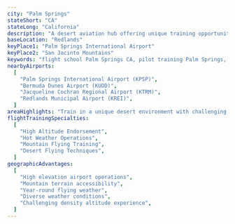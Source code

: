 ```yaml
---
city: "Palm Springs"
stateShort: "CA"
stateLong: "California"
description: "A desert aviation hub offering unique training opportunities with high elevation airports, mountain terrain, and diverse weather conditions perfect for high altitude endorsement training."
baseLocation: "Redlands"
keyPlace1: "Palm Springs International Airport"
keyPlace2: "San Jacinto Mountains"
keywords: "flight school Palm Springs CA, pilot training Palm Springs, high altitude training Palm Springs, mountain flying lessons Palm Springs, desert aviation training, Palm Springs International Airport flight school, NextGen Flight Academy Palm Springs, FAA certified flight training Palm Springs, private pilot license Palm Springs, high altitude endorsement Palm Springs, desert mountain flying training, hot weather operations training"
nearbyAirports:
  [
    "Palm Springs International Airport (KPSP)",
    "Bermuda Dunes Airport (KUDD)",
    "Jacqueline Cochran Regional Airport (KTRM)",
    "Redlands Municipal Airport (KREI)",
  ]
areaHighlights: "Train in a unique desert environment with challenging density altitude conditions and mountain terrain. Palm Springs' location offers excellent opportunities for high altitude operations training, with nearby mountains and high-elevation airports providing real-world experience in demanding conditions."
flightTrainingSpecialties:
  [
    "High Altitude Endorsement",
    "Hot Weather Operations",
    "Mountain Flying Training",
    "Desert Flying Techniques",
  ]
geographicAdvantages:
  [
    "High elevation airport operations",
    "Mountain terrain accessibility",
    "Year-round flying weather",
    "Diverse weather conditions",
    "Challenging density altitude experience",
  ]
---
```

